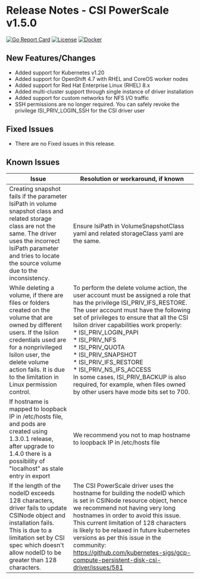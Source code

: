 # Release Notes - CSI PowerScale v1.5.0
[![Go Report Card](https://goreportcard.com/badge/github.com/dell/csi-isilon)](https://goreportcard.com/report/github.com/dell/csi-isilon)
[![License](https://img.shields.io/github/license/dell/csi-isilon)](https://github.com/dell/csi-isilon/blob/master/LICENSE)
[![Docker](https://img.shields.io/docker/pulls/dellemc/csi-isilon.svg?logo=docker)](https://hub.docker.com/r/dellemc/csi-isilon)

## New Features/Changes
- Added support for Kubernetes v1.20
- Added support for OpenShift 4.7 with RHEL and CoreOS worker nodes
- Added support for Red Hat Enterprise Linux (RHEL) 8.x
- Added multi-cluster support through single instance of driver installation
- Added support for custom networks for NFS I/O traffic
- SSH permissions are no longer required. You can safely revoke the privilege ISI_PRIV_LOGIN_SSH for the CSI driver user

## Fixed Issues
- There are no Fixed issues in this release.

## Known Issues
   | Issue | Resolution or workaround, if known |
   | ----- | ---------------------------------- |
   | Creating snapshot fails if the parameter IsiPath in volume snapshot class and related storage class are not the same. The driver uses the incorrect IsiPath parameter and tries to locate the source volume due to the inconsistency. | Ensure IsiPath in VolumeSnapshotClass yaml and related storageClass yaml are the same. |
   | While deleting a volume, if there are files or folders created on the volume that are owned by different users. If the Isilon credentials used are for a nonprivileged Isilon user, the delete volume action fails. It is due to the limitation in Linux permission control. | To perform the delete volume action, the user account must be assigned a role that has the privilege ISI_PRIV_IFS_RESTORE. The user account must have the following set of privileges to ensure that all the CSI Isilon driver capabilities work properly:<br> * ISI_PRIV_LOGIN_PAPI<br> * ISI_PRIV_NFS<br> * ISI_PRIV_QUOTA<br> * ISI_PRIV_SNAPSHOT<br> * ISI_PRIV_IFS_RESTORE<br> * ISI_PRIV_NS_IFS_ACCESS<br> In some cases, ISI_PRIV_BACKUP is also required, for example, when files owned by other users have mode bits set to 700. |
   | If hostname is mapped to loopback IP in /etc/hosts file, and pods are created using 1.3.0.1 release, after upgrade to 1.4.0 there is a possibility of "localhost" as stale entry in export | We recommend you not to map hostname to loopback IP in /etc/hosts file |
   | If the length of the nodeID exceeds 128 characters, driver fails to update CSINode object and installation fails. This is due to a limitation set by CSI spec which doesn't allow nodeID to be greater than 128 characters. | The CSI PowerScale driver uses the hostname for building the nodeID which is set in CSINode resource object, hence we recommend not having very long hostnames in order to avoid this issue. This current limitation of 128 characters is likely to be relaxed in future kubernetes versions as per this issue in the community: https://github.com/kubernetes-sigs/gcp-compute-persistent-disk-csi-driver/issues/581

